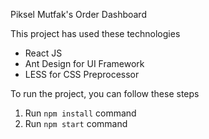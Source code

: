 
Piksel Mutfak's Order Dashboard


This project has used these technologies
  * React JS
  * Ant Design for UI Framework
  * LESS for CSS Preprocessor

To run the project, you can follow these steps
1. Run `npm install` command
2. Run `npm start` command


